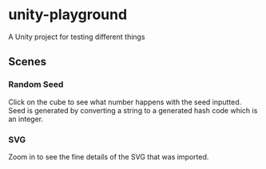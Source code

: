 # unity-playground
A Unity project for testing different things

## Scenes

### Random Seed
Click on the cube to see what number happens with the seed inputted. Seed is generated by converting a string to a generated hash code which is an integer.

### SVG
Zoom in to see the fine details of the SVG that was imported.
